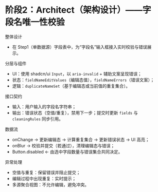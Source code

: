 # 阶段2：Architect（架构设计）——字段名唯一性校验

整体设计
- 在 Step1（单数据源）字段表中，为“字段名”输入框接入实时校验与错误展示。

分层与组件
- UI：使用 shadcn/ui `Input`，以 `aria-invalid` + 辅助文案呈现错误；
- 状态：`fieldNameEditValues`（编辑态值），`fieldNameErrors`（错误文案）；
- 逻辑：`duplicateNameSet`（基于编辑态或当前值的重复集合）。

接口契约
- 输入：用户输入的字段名字符串；
- 输出：错误状态（空值/重复），禁用下一步；提交时更新 `fields` 与 `cleaningRules` 同步引用。

数据流
- onChange -> 更新编辑态 -> 计算重复集合 -> 更新错误状态 -> UI 高亮；
- onBlur -> 校验并提交（若通过），清理编辑态与错误；
- Button.disabled <- 由选中字段数量与错误集合共同决定。

异常处理
- 空值与重复：保留错误并阻止提交；
- 编辑过程中出现重复：实时提示；
- 多源聚合视图：不允许编辑，避免冲突。